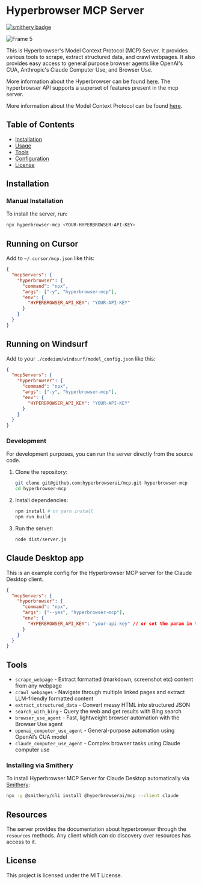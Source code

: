 # Hyperbrowser MCP Server
[![smithery badge](https://smithery.ai/badge/@hyperbrowserai/mcp)](https://smithery.ai/server/@hyperbrowserai/mcp)

![Frame 5](https://github.com/user-attachments/assets/3309a367-e94b-418a-a047-1bf1ad549c0a)

This is Hyperbrowser's Model Context Protocol (MCP) Server. It provides various tools to scrape, extract structured data, and crawl webpages. It also provides easy access to general purpose browser agents like OpenAI's CUA, Anthropic's Claude Computer Use, and Browser Use.

More information about the Hyperbrowser can be found [here](https://docs.hyperbrowser.ai/). The hyperbrowser API supports a superset of features present in the mcp server.

More information about the Model Context Protocol can be found [here](https://modelcontextprotocol.io/introduction).

## Table of Contents

- [Installation](#installation)
- [Usage](#usage)
- [Tools](#tools)
- [Configuration](#configuration)
- [License](#license)

## Installation

### Manual Installation
To install the server, run:

```bash
npx hyperbrowser-mcp <YOUR-HYPERBROWSER-API-KEY>
```

## Running on Cursor
Add to `~/.cursor/mcp.json` like this:
```json
{
  "mcpServers": {
    "hyperbrowser": {
      "command": "npx",
      "args": ["-y", "hyperbrowser-mcp"],
      "env": {
        "HYPERBROWSER_API_KEY": "YOUR-API-KEY"
      }
    }
  }
}
```

## Running on Windsurf
Add to your `./codeium/windsurf/model_config.json` like this:
```json
{
  "mcpServers": {
    "hyperbrowser": {
      "command": "npx",
      "args": ["-y", "hyperbrowser-mcp"],
      "env": {
        "HYPERBROWSER_API_KEY": "YOUR-API-KEY"
      }
    }
  }
}
```

### Development

For development purposes, you can run the server directly from the source code.

1. Clone the repository:

   ```sh
   git clone git@github.com:hyperbrowserai/mcp.git hyperbrowser-mcp
   cd hyperbrowser-mcp
   ```

2. Install dependencies:

   ```sh
   npm install # or yarn install
   npm run build
   ```

3. Run the server:

   ```sh
   node dist/server.js
   ```

## Claude Desktop app
This is an example config for the Hyperbrowser MCP server for the Claude Desktop client.

```json
{
  "mcpServers": {
    "hyperbrowser": {
      "command": "npx",
      "args": ["--yes", "hyperbrowser-mcp"],
      "env": {
        "HYPERBROWSER_API_KEY": "your-api-key" // or set the param in the prompt itself
      }
    }
  }
}
```


## Tools
* `scrape_webpage` - Extract formatted (markdown, screenshot etc) content from any webpage 
* `crawl_webpages` - Navigate through multiple linked pages and extract LLM-friendly formatted content
* `extract_structured_data` - Convert messy HTML into structured JSON
* `search_with_bing` - Query the web and get results with Bing search
* `browser_use_agent` - Fast, lightweight browser automation with the Browser Use agent
* `openai_computer_use_agent` - General-purpose automation using OpenAI’s CUA model
* `claude_computer_use_agent` - Complex browser tasks using Claude computer use

### Installing via Smithery

To install Hyperbrowser MCP Server for Claude Desktop automatically via [Smithery](https://smithery.ai/server/@hyperbrowserai/mcp):

```bash
npx -y @smithery/cli install @hyperbrowserai/mcp --client claude
```

## Resources

The server provides the documentation about hyperbrowser through the `resources` methods. Any client which can do discovery over resources has access to it.

## License

This project is licensed under the MIT License.
